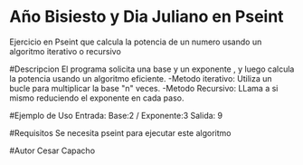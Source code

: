 # Año Bisiesto y Dia Juliano en Pseint
Ejercicio en Pseint que calcula la potencia de un numero usando un algoritmo iterativo o recursivo

#Descripcion
El programa solicita una base y un exponente , y luego calcula la potencia usando un algoritmo eficiente. 
-Metodo iterativo: Utiliza un bucle para multiplicar la base "n" veces.
-Metodo Recursivo: LLama a si mismo reduciendo el exponente en cada paso.

#Ejemplo de Uso 
Entrada: Base:2 / Exponente:3
Salida: 9

#Requisitos
Se necesita pseint para ejecutar este algoritmo

#Autor Cesar Capacho 
